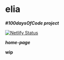 # elia

***#100daysOfCode project***


[![Netlify Status](https://api.netlify.com/api/v1/badges/8aac082b-f07d-43ed-b9c9-9005c089a81b/deploy-status)](https://app.netlify.com/sites/elia/deploys)

***home-page***

**wip**
